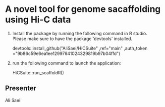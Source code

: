 # A novel tool for genome sacaffolding using Hi-C data

1) Install the package by running the following command in R studio.  Please make sure to have the package 'devtools' installed.

	devtools::install_github("AliSaei/HiCSuite"
                         ,ref="main"
                         ,auth_token ="9b86c59e6ea1ee12997641024329819b97b04ffd")
2) run the following command to launch the application:

	HiCSuite::run_scaffoldR()


## Presenter
Ali Saei
